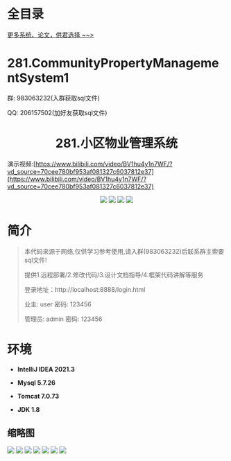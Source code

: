 # 全目录

[更多系统、论文，供君选择 ~~>](https://www.yuque.com/wisebit/blog)

# 281.CommunityPropertyManagementSystem1

<p>群: 983063232(入群获取sql文件)</p>
<p>QQ: 206157502(加好友获取sql文件)</p>

<p><h1 align="center">281.小区物业管理系统</h1></p>

演示视频:[https://www.bilibili.com/video/BV1hu4y1n7WF/?vd_source=70cee780bf953af081327c6037812e37](https://www.bilibili.com/video/BV1hu4y1n7WF/?vd_source=70cee780bf953af081327c6037812e37)

<p align="center">
	<img src="https://img.shields.io/badge/jdk-1.8-orange.svg"/>
    <img src="https://img.shields.io/badge/springboot-5.x-lightgrey.svg"/>
    <img src="https://img.shields.io/badge/layui-3.x-blue.svg"/>
    <img src="https://img.shields.io/badge/mybatis-5.x-yellow.svg"/>
</p>

# 简介

> 本代码来源于网络,仅供学习参考使用,请入群(983063232)后联系群主索要sql文件!
>
> 提供1.远程部署/2.修改代码/3.设计文档指导/4.框架代码讲解等服务
>
> 登录地址：http://localhost:8888/login.html
>
> 业主: user   密码: 123456
>
> 管理员: admin   密码: 123456
>

>

# 环境

- <b>IntelliJ IDEA 2021.3</b>

- <b>Mysql 5.7.26</b>

- <b>Tomcat 7.0.73</b>

- <b>JDK 1.8</b>




## 缩略图

![](https://bitwise.oss-cn-heyuan.aliyuncs.com/2024/9/10/5c4791f3-6690-49a1-994b-c41cace2b531.png)
![](https://bitwise.oss-cn-heyuan.aliyuncs.com/2024/9/10/3df4c7f3-f8ad-470c-be92-02c00ba642b3.png)
![](https://bitwise.oss-cn-heyuan.aliyuncs.com/2024/9/10/e1e72686-48d1-446f-b7e2-4e6d5951dae6.png)
![](https://bitwise.oss-cn-heyuan.aliyuncs.com/2024/9/10/acce4916-3bb3-4b52-a8f0-f9b662f7421d.png)
![](https://bitwise.oss-cn-heyuan.aliyuncs.com/2024/9/10/e0c5938c-7440-4f30-971c-31d8454483ff.png)
![](https://bitwise.oss-cn-heyuan.aliyuncs.com/2024/9/10/e77ea315-540e-46a4-aaee-3f8b2a91817f.png)
![](https://bitwise.oss-cn-heyuan.aliyuncs.com/2024/9/10/ee748f84-08b0-4b71-83be-7b8b4b83f77d.png)



